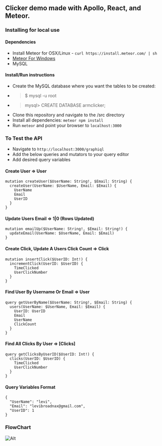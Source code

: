 ## Clicker demo made with Apollo, React, and Meteor.
### Installing for local use
#### Dependencies
  * Install Meteor for OSX/Linux - `curl https://install.meteor.com/ | sh`
  * [Meteor For Windows](https://www.meteor.com/install, "Meteor for Windows")
  * MySQL
#### Install/Run instructions
  * Create the MySQL database where you want the tables to be created: 
   * >$ mysql -u root
   * >mysql> CREATE DATABASE armclicker;
  * Clone this repository and navigate to the /src directory
  * Install all dependencies: `meteor npm install`
  * Run `meteor` and point your browser to `localhost:3000`
### To Test the API
 * Navigate to `http://localhost:3000/graphiql`
 * Add the below queries and mutators to your query editor
 * Add desired query variables
#### Create User => User
```
mutation createUser($UserName: String!, $Email: String) {
  createUser(UserName: $UserName, Email: $Email) {
    UserName
    Email
    UserID
  }
}
```
#### Update Users Email => 1|0 (Rows Updated)
```
mutation emailUp($UserName: String!, $Email: String!) {
  updateEmail(UserName: $UserName, Email: $Email)
}
```
#### Create Click, Update A Users Click Count => Click
```
mutation insertClick($UserID: Int!) {
  incrementClick(UserID: $UserID) {
    TimeClicked
    UserClickNumber
  }
}
```
#### Find User By Username Or Email => User
```
query getUserByName($UserName: String!, $Email: String) {
  users(UserName: $UserName, Email: $Email) {
    UserID: UserID
    Email
    UserName
    ClickCount
  }
}
```
#### Find All Clicks By User => [Clicks]
```
query getClicksByUserID($UserID: Int!) {
  clicks(UserID: $UserID) {
    TimeClicked
    UserClickNumber
  }
}
```
#### Query Variables Format
```
{
  "UserName": "levi",
  "Email": "levibroadnax@gmail.com",
  "UserID": 1
}
```
### FlowChart
![Alt](ARM_clicker_flowchart.png)

